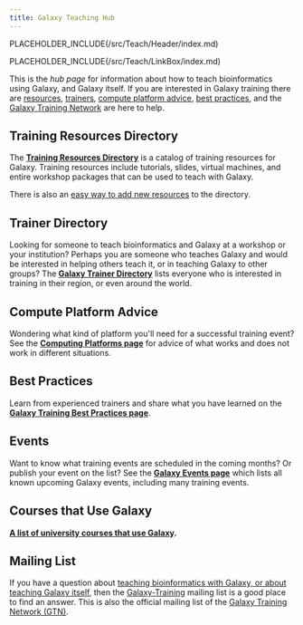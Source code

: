 ```yaml
---
title: Galaxy Teaching Hub
---
```

PLACEHOLDER_INCLUDE(/src/Teach/Header/index.md)



PLACEHOLDER_INCLUDE(/src/Teach/LinkBox/index.md)

This is the *hub page* for information about how to teach bioinformatics using Galaxy, and Galaxy itself.  If you are interested in Galaxy training there are [resources](/src/Teach/Resources/index.md), [trainers](/src/Teach/Trainers/index.md), [compute platform advice](/src/Teach/ComputingPlatforms/index.md), [best practices](/src/Teach/BestPractices/index.md), and the [Galaxy Training Network](/src/Teach/GTN/index.md) are here to help.

## Training Resources Directory

The **[Training Resources Directory](/src/Teach/Resources/index.md)** is a catalog of training resources for Galaxy.  Training resources include tutorials, slides, virtual machines, and entire workshop packages that can be used to teach with Galaxy.

There is also an [easy way to add new resources](/src/Teach/Resources/index.md#add-a-training-resource) to the directory.

## Trainer Directory

Looking for someone to teach bioinformatics and Galaxy at a workshop or your institution?  Perhaps you are someone who teaches Galaxy and would be interested in helping others teach it, or in teaching Galaxy to other groups?  The **[Galaxy Trainer Directory](/src/Teach/Trainers/index.md)** lists everyone who is interested in training in their region, or even around the world.  

## Compute Platform Advice

Wondering what kind of platform you'll need for a successful training event?  See the **[Computing Platforms page](/src/Teach/ComputingPlatforms/index.md)** for advice of what works and does not work in different situations.

## Best Practices

Learn from experienced trainers and share what you have learned on the **[Galaxy Training Best Practices page](/src/Teach/BestPractices/index.md)**.  

## Events

Want to know what training events are scheduled in the coming months?  Or publish your event on the list?  See the **[Galaxy Events page](/src/events/index.md)** which lists all known upcoming Galaxy events, including many training events.

## Courses that Use Galaxy

**[A list of university courses that use Galaxy](/src/UniversityCourses/index.md).**

## Mailing List

If you have a question about [teaching bioinformatics with Galaxy, or about teaching Galaxy itself](/src/Teach/index.md), then the [Galaxy-Training](http://galaxy-training-mailing-list-archive.35427.n7.nabble.com/) mailing list is a good place to find an answer.  This is also the official mailing list of the [Galaxy Training Network (GTN)](/src/Teach/GTN/index.md).
